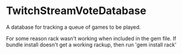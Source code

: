 # TwitchStreamVoteDatabase
A database for tracking a queue of games to be played.

For some reason rack wasn't working when included in the gem file.  If bundle install doesn't get a working rackup, then run 'gem install rack'
